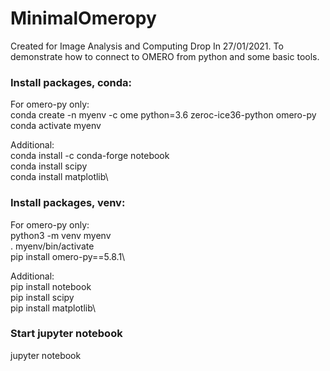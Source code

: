 # MinimalOmeropy

Created for Image Analysis and Computing Drop In 27/01/2021.
To demonstrate how to connect to OMERO from python and some basic tools.

### Install packages, conda:

For omero-py only:\
conda create -n myenv -c ome python=3.6 zeroc-ice36-python omero-py\
conda activate myenv

Additional:\
conda install -c conda-forge notebook\
conda install scipy\
conda install matplotlib\

### Install packages, venv:

For omero-py only:\
python3 -m venv myenv\
. myenv/bin/activate\
pip install omero-py==5.8.1\

Additional:\
pip install notebook\
pip install scipy\
pip install matplotlib\

### Start jupyter notebook
jupyter notebook

